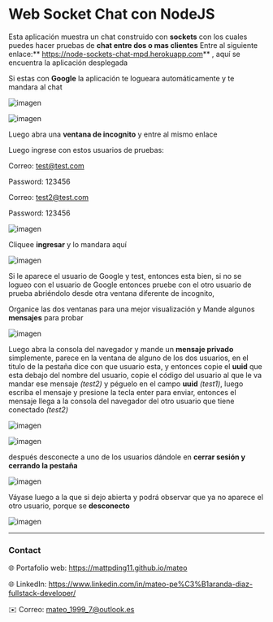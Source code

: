 # Web Socket Chat con NodeJS

Esta aplicación muestra un chat construido con **sockets** con los cuales puedes hacer pruebas de **chat entre dos o mas clientes**
Entre al siguiente enlace:** <https://node-sockets-chat-mpd.herokuapp.com>** , aquí se encuentra la aplicación desplegada

Si estas con **Google** la aplicación te logueara automáticamente y te mandara al chat

![imagen](https://res.cloudinary.com/drbotbbjb/image/upload/v1653986474/Screenshot_159_i2wpjr.png)

![imagen]( https://res.cloudinary.com/drbotbbjb/image/upload/v1653986475/Screenshot_160_x8onyv.png)

Luego abra una **ventana de incognito** y entre al mismo enlace

Luego ingrese con estos usuarios de pruebas:

Correo: test@test.com

Password: 123456

Correo: test2@test.com

Password: 123456

![imagen]( https://res.cloudinary.com/drbotbbjb/image/upload/v1653986474/Screenshot_161_y2yoci.png)

Cliquee **ingresar** y lo mandara aquí

![imagen](https://res.cloudinary.com/drbotbbjb/image/upload/v1653986476/Screenshot_162_ggylfm.png)

Si le aparece el usuario de Google y test, entonces esta bien, si no se logueo con el usuario de Google entonces pruebe con el otro usuario de prueba abriéndolo desde otra ventana diferente de incognito, 

Organice las dos ventanas para una mejor visualización y Mande algunos **mensajes** para probar

![imagen](
https://res.cloudinary.com/drbotbbjb/image/upload/v1653986477/Screenshot_163_ogyd60.png)


Luego abra la consola del navegador y mande un **mensaje privado** simplemente, parece en la ventana de alguno de los dos usuarios, en el titulo de la pestaña dice con que usuario esta, y entonces copie el **uuid** que esta debajo del nombre del usuario, copie el código del usuario al que le va mandar ese mensaje _(test2)_ y péguelo en el campo **uuid** _(test1)_, luego escriba el mensaje y presione la tecla enter para enviar, entonces el mensaje llega a la consola del navegador del otro usuario que tiene conectado _(test2)_

![imagen](https://res.cloudinary.com/drbotbbjb/image/upload/v1653986475/Screenshot_164_otjoca.png)

![imagen](https://res.cloudinary.com/drbotbbjb/image/upload/v1653986475/Screenshot_165_s9dk6d.png)


después desconecte a uno de los usuarios dándole en **cerrar sesión y cerrando la pestaña** 

![imagen](https://res.cloudinary.com/drbotbbjb/image/upload/v1653986476/Screenshot_166_sjkwr0.png)

Váyase luego a la que si dejo abierta y podrá observar que ya no aparece el otro usuario, porque se **desconecto**

![imagen](https://res.cloudinary.com/drbotbbjb/image/upload/v1653986475/Screenshot_167_wqd9eq.png)

---

### Contact
 
🌐 Portafolio web: https://mattpding11.github.io/mateo 
  
🌐 LinkedIn: https://www.linkedin.com/in/mateo-pe%C3%B1aranda-diaz-fullstack-developer/
  
✉️ Correo: mateo_1999_7@outlook.es
